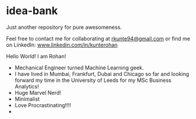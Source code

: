 # idea-bank
Just another repository for pure awesomeness. 

Feel free to contact me for collaborating at rkunte94@gmail.com or find me on LinkedIn: www.linkedin.com/in/kunterohan

Hello World! I am Rohan!
- Mechanical Engineer turned Machine Learning geek.
- I have lived in Mumbai, Frankfurt, Dubai and Chicago so far and looking forward my time in the University of Leeds for my MSc Business Analytics!
- Huge Marvel Nerd!
- Minimalist
- Love Procrastinating!!!!
-
